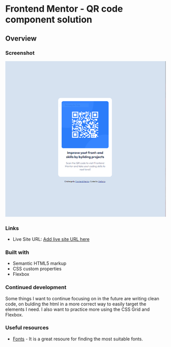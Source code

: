 # Frontend Mentor - QR code component solution

## Overview

### Screenshot

![](./images/solution.PNG)

### Links


- Live Site URL: [Add live site URL here]([https://your-live-site-url.com](https://goat3ggs.github.io/qr-code-component/))

### Built with

- Semantic HTML5 markup
- CSS custom properties
- Flexbox

### Continued development

Some things I want to continue focusing on in the future are writing clean code, on bulding the html in a more correct way to easily target the elements I need. I also want to practice more using the CSS Grid and Flexbox.

### Useful resources

- [Fonts](https://fonts.google.com/) - It is a great resoure for finding the most suitable fonts.
